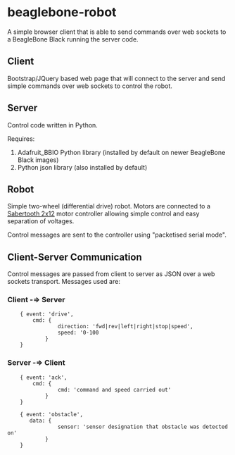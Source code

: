beaglebone-robot
================

A simple browser client that is able to send commands over web sockets to a BeagleBone Black running the server code.

## Client
Bootstrap/JQuery based web page that will connect to the server and send simple commands over web sockets to control the robot.

## Server
Control code written in Python.

Requires:

1. Adafruit_BBIO Python library (installed by default on newer BeagleBone Black images)
2. Python json library (also installed by default)

## Robot
Simple two-wheel (differential drive) robot.  Motors are connected to a [Sabertooth 2x12](https://www.dimensionengineering.com/products/sabertooth2x12) motor controller allowing simple control and easy separation of voltages.

Control messages are sent to the controller using "packetised serial mode".

## Client-Server Communication
Control messages are passed from client to server as JSON over a web sockets transport.  Messages used are:

### Client -=> Server
```
    { event: 'drive',
        cmd: {
                direction: 'fwd|rev|left|right|stop|speed',
                speed: '0-100
            }
    }
````

### Server -=> Client
```
    { event: 'ack',
        cmd: {
                cmd: 'command and speed carried out'
            }
    }
````

```
    { event: 'obstacle',
       data: {
                sensor: 'sensor designation that obstacle was detected on'
            }
    }
````
